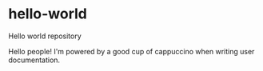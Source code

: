 # hello-world
Hello world repository

Hello people!
I'm powered by a good cup of cappuccino when writing user documentation. 
